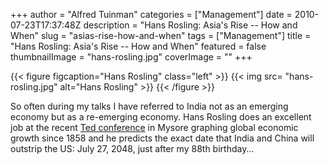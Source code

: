 +++
author = "Alfred Tuinman"
categories = ["Management"]
date = 2010-07-23T17:37:48Z
description = "Hans Rosling: Asia's Rise -- How and When"
slug = "asias-rise-how-and-when"
tags = ["Management"]
title = "Hans Rosling: Asia's Rise -- How and When"
featured = false
thumbnailImage = "hans-rosling.jpg"
coverImage = ""
+++

{{< figure figcaption="Hans Rosling" class="left" >}}
	{{< img src= "hans-rosling.jpg" alt="Hans Rosling" >}}
{{< /figure >}}

So often during my talks I have referred to India not as an emerging economy but as a re-emerging economy. Hans Rosling does an excellent job at the recent [Ted conference](http://www.ted.com/talks/hans_rosling_asia_s_rise_how_and_when.html) in Mysore graphing global economic growth since 1858 and he predicts the exact date that India and China will outstrip the US: July 27, 2048, just after my 88th birthday…
